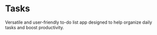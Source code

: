 # Tasks
Versatile and user-friendly to-do list app designed to help organize daily tasks and boost productivity.
